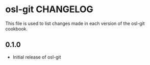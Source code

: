 osl-git CHANGELOG
=================
This file is used to list changes made in each version of the
osl-git cookbook.

0.1.0
-----
- Initial release of osl-git

